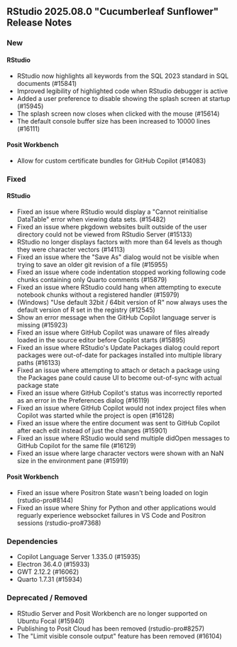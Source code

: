 ## RStudio 2025.08.0 "Cucumberleaf Sunflower" Release Notes

### New

#### RStudio

- RStudio now highlights all keywords from the SQL 2023 standard in SQL documents (#15841)
- Improved legibility of highlighted code when RStudio debugger is active
- Added a user preference to disable showing the splash screen at startup (#15945)
- The splash screen now closes when clicked with the mouse (#15614)
- The default console buffer size has been increased to 10000 lines (#16111)

#### Posit Workbench

- Allow for custom certificate bundles for GitHub Copilot (#14083)

### Fixed

#### RStudio

- Fixed an issue where RStudio would display a "Cannot reinitialise DataTable" error when viewing data sets. (#15482)
- Fixed an issue where pkgdown websites built outside of the user directory could not be viewed from RStudio Server (#15133)
- RStudio no longer displays factors with more than 64 levels as though they were character vectors (#14113)
- Fixed an issue where the "Save As" dialog would not be visible when trying to save an older git revision of a file (#15955)
- Fixed an issue where code indentation stopped working following code chunks containing only Quarto comments (#15879)
- Fixed an issue where RStudio could hang when attempting to execute notebook chunks without a registered handler (#15979)
- (Windows) "Use default 32bit / 64bit version of R" now always uses the default version of R set in the registry (#12545)
- Show an error message when the GitHub Copilot language server is missing (#15923)
- Fixed an issue where GitHub Copilot was unaware of files already loaded in the source editor before Copilot starts (#15895)
- Fixed an issue where RStudio's Update Packages dialog could report packages were out-of-date for packages installed into multiple library paths (#16133)
- Fixed an issue where attempting to attach or detach a package using the Packages pane could cause UI to become out-of-sync with actual package state
- Fixed an issue where GitHub Copilot's status was incorrectly reported as an error in the Preferences dialog (#16119)
- Fixed an issue where GitHub Copilot would not index project files when Copilot was started while the project is open (#16128)
- Fixed an issue where the entire document was sent to GitHub Copilot after each edit instead of just the changes (#15901)
- Fixed an issue where RStudio would send multiple didOpen messages to GitHub Copilot for the same file (#16129)
- Fixed an issue where large character vectors were shown with an NaN size in the environment pane (#15919)


#### Posit Workbench

- Fixed an issue where Positron State wasn't being loaded on login (rstudio-pro#8144)
- Fixed an issue where Shiny for Python and other applications would reguarly experience websocket failures in VS Code and Positron sessions (rstudio-pro#7368)

### Dependencies

- Copilot Language Server 1.335.0 (#15935)
- Electron 36.4.0 (#15933)
- GWT 2.12.2 (#16062)
- Quarto 1.7.31 (#15934)

### Deprecated / Removed

- RStudio Server and Posit Workbench are no longer supported on Ubuntu Focal (#15940)
- Publishing to Posit Cloud has been removed (rstudio-pro#8257)
- The "Limit visible console output" feature has been removed (#16104)
